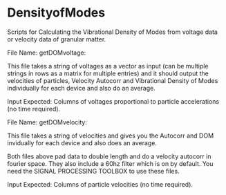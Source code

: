 # DensityofModes
Scripts for Calculating the Vibrational Density of Modes from voltage data or velocity data of granular matter. 

File Name: getDOMvoltage:

This file takes a string of voltages as a vector as input (can be multiple strings in rows as a matrix for multiple entries) and it should output the velocities of particles, Velocity Autocorr and Vibrational Density of Modes individually for each device and also do an average. 

Input Expected: Columns of voltages proportional to particle accelerations (no time required). 

File Name: getDOMvelocity:

This file takes a string of velocities and gives you the Autocorr and DOM invidually for each device and also does an average. 

Both files above pad data to double length and do a velocity autocorr in fourier space. They also include a 60hz filter which is on by default. You need the SIGNAL PROCESSING TOOLBOX to use these files.  

Input Expected: Columns of particle velocities (no time required). 
